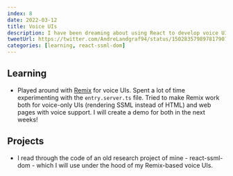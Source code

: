 ```yaml
---
index: 8
date: 2022-03-12
title: Voice UIs
description: I have been dreaming about using React to develop voice UIs (VUIs) for a long time. In the next weeks, I want to experiment using react-ssml-dom together with Remix!
tweetUrl: https://twitter.com/AndreLandgraf94/status/1502835798978179072
categories: [learning, react-ssml-dom]
---
```


## Learning

- Played around with [Remix](remix.run) for voice UIs. Spent a lot of time experimenting with the `entry.server.ts` file. Tried to make Remix work both for voice-only UIs (rendering SSML instead of HTML) and web pages with voice support. I will create a demo for both in the next weeks!

## Projects

- I read through the code of an old research project of mine - react-ssml-dom - which I will use under the hood of my Remix-based voice UIs.
